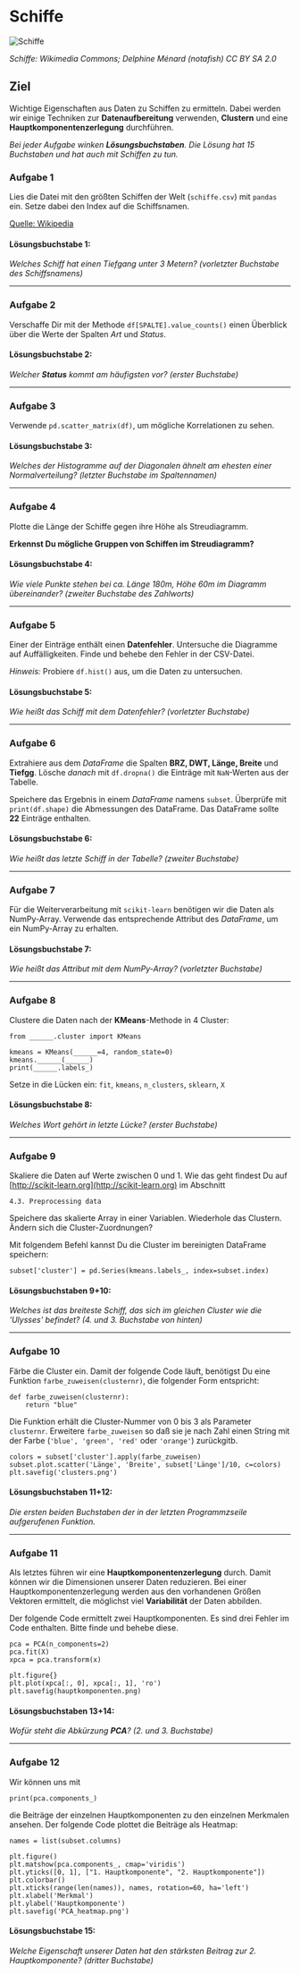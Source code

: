 
# Schiffe

![Schiffe](../images/schiffe.png)

*Schiffe: Wikimedia Commons; Delphine Ménard (notafish) CC BY SA 2.0*


## Ziel

Wichtige Eigenschaften aus Daten zu Schiffen zu ermitteln. Dabei werden wir einige Techniken zur **Datenaufbereitung** verwenden, **Clustern** und eine **Hauptkomponentenzerlegung** durchführen.

*Bei jeder Aufgabe winken **Lösungsbuchstaben**. Die Lösung hat 15 Buchstaben und hat auch mit Schiffen zu tun.*


### Aufgabe 1

Lies die Datei mit den größten Schiffen der Welt (`schiffe.csv`) mit `pandas` ein. Setze dabei den Index auf die Schiffsnamen.

[Quelle: Wikipedia](https://de.wikipedia.org/wiki/Liste_der_gr%C3%B6%C3%9Ften_Schiffe_der_Welt)

#### Lösungsbuchstabe 1:

*Welches Schiff hat einen Tiefgang unter 3 Metern? (vorletzter Buchstabe des Schiffsnamens)*

----

### Aufgabe 2

Verschaffe Dir mit der Methode `df[SPALTE].value_counts()` einen Überblick über die Werte der Spalten *Art* und *Status*.

#### Lösungsbuchstabe 2:

*Welcher **Status** kommt am häufigsten vor? (erster Buchstabe)*

----

### Aufgabe 3

Verwende `pd.scatter_matrix(df)`, um mögliche Korrelationen zu sehen.


#### Lösungsbuchstabe 3:

*Welches der Histogramme auf der Diagonalen ähnelt am ehesten einer Normalverteilung? (letzter Buchstabe im Spaltennamen)*


----

### Aufgabe 4

Plotte die Länge der Schiffe gegen ihre Höhe als Streudiagramm.

**Erkennst Du mögliche Gruppen von Schiffen im Streudiagramm?**

#### Lösungsbuchstabe 4:

*Wie viele Punkte stehen bei ca. Länge 180m, Höhe 60m im Diagramm übereinander? (zweiter Buchstabe des Zahlworts)*

----

### Aufgabe 5

Einer der Einträge enthält einen **Datenfehler**. Untersuche die Diagramme auf Auffälligkeiten. Finde und behebe den Fehler in der CSV-Datei.

*Hinweis:* Probiere `df.hist()` aus, um die Daten zu untersuchen.

#### Lösungsbuchstabe 5:

*Wie heißt das Schiff mit dem Datenfehler? (vorletzter Buchstabe)*

----

### Aufgabe 6

Extrahiere aus dem *DataFrame* die Spalten **BRZ, DWT, Länge, Breite** und **Tiefgg**. Lösche *danach* mit `df.dropna()` die Einträge mit `NaN`-Werten aus der Tabelle.

Speichere das Ergebnis in einem *DataFrame* namens `subset`. Überprüfe mit `print(df.shape)` die Abmessungen des DataFrame. Das DataFrame sollte **22** Einträge enthalten.

#### Lösungsbuchstabe 6:

*Wie heißt das letzte Schiff in der Tabelle? (zweiter Buchstabe)*

----

### Aufgabe 7

Für die Weiterverarbeitung mit `scikit-learn` benötigen wir die Daten als NumPy-Array. Verwende das entsprechende Attribut des *DataFrame*, um ein NumPy-Array zu erhalten.

#### Lösungsbuchstabe 7:

*Wie heißt das Attribut mit dem NumPy-Array? (vorletzter Buchstabe)*

----

### Aufgabe 8

Clustere die Daten nach der **KMeans**-Methode in 4 Cluster:

    from ______.cluster import KMeans

    kmeans = KMeans(______=4, random_state=0)
    kmeans.______(______)
    print(______.labels_)


Setze in die Lücken ein: `fit`, `kmeans`, `n_clusters`, `sklearn`, `X`

#### Lösungsbuchstabe 8:

*Welches Wort gehört in letzte Lücke? (erster Buchstabe)*

----

### Aufgabe 9

Skaliere die Daten auf Werte zwischen 0 und 1. Wie das geht findest Du auf [http://scikit-learn.org](http://scikit-learn.org) im Abschnitt

    4.3. Preprocessing data


Speichere das skalierte Array in einer Variablen.
Wiederhole das Clustern. Ändern sich die Cluster-Zuordnungen?

Mit folgendem Befehl kannst Du die Cluster im bereinigten DataFrame speichern:

    subset['cluster'] = pd.Series(kmeans.labels_, index=subset.index)

#### Lösungsbuchstaben 9+10:

*Welches ist das breiteste Schiff, das sich im gleichen Cluster wie die 'Ulysses' befindet? (4. und 3. Buchstabe von hinten)*

----

### Aufgabe 10

Färbe die Cluster ein. Damit der folgende Code läuft, benötigst Du eine Funktion `farbe_zuweisen(clusternr)`, die folgender Form entspricht:

    def farbe_zuweisen(clusternr):
        return "blue"

Die Funktion erhält die Cluster-Nummer von 0 bis 3 als Parameter `clusternr`. Erweitere `farbe_zuweisen` so daß sie je nach Zahl einen String mit der Farbe (`'blue', 'green', 'red'` oder `'orange'`) zurückgitb.

    colors = subset['cluster'].apply(farbe_zuweisen)
    subset.plot.scatter('Länge', 'Breite', subset['Länge']/10, c=colors)
    plt.savefig('clusters.png')

#### Lösungsbuchstaben 11+12:

*Die ersten beiden Buchstaben der in der letzten Programmzseile aufgerufenen Funktion.*

----

### Aufgabe 11

Als letztes führen wir eine **Hauptkomponentenzerlegung** durch. Damit können wir die Dimensionen unserer Daten reduzieren. Bei einer Hauptkomponentenzerlegung werden aus den vorhandenen Größen Vektoren ermittelt, die möglichst viel **Variabilität** der Daten abbilden.

Der folgende Code ermittelt zwei Hauptkomponenten. Es sind drei Fehler im Code enthalten. Bitte finde und behebe diese.

    pca = PCA(n_components=2)
    pca.fit(X)
    xpca = pca.transform(x)

    plt.figure{}
    plt.plot(xpca[:, 0], xpca[:, 1], 'ro')
    plt.savefig(hauptkomponenten.png)

#### Lösungsbuchstaben 13+14:

*Wofür steht die Abkürzung **PCA**? (2. und 3. Buchstabe)*


----

### Aufgabe 12

Wir können uns mit

    print(pca.components_)

die Beiträge der einzelnen Hauptkomponenten zu den einzelnen Merkmalen ansehen. Der folgende Code plottet die Beiträge als Heatmap:

    names = list(subset.columns)

    plt.figure()
    plt.matshow(pca.components_, cmap='viridis')
    plt.yticks([0, 1], ["1. Hauptkomponente", "2. Hauptkomponente"])
    plt.colorbar()
    plt.xticks(range(len(names)), names, rotation=60, ha='left')
    plt.xlabel('Merkmal')
    plt.ylabel('Hauptkomponente')
    plt.savefig('PCA_heatmap.png')

#### Lösungsbuchstabe 15:

*Welche Eigenschaft unserer Daten hat den stärksten Beitrag zur 2. Hauptkomponente? (dritter Buchstabe)*
